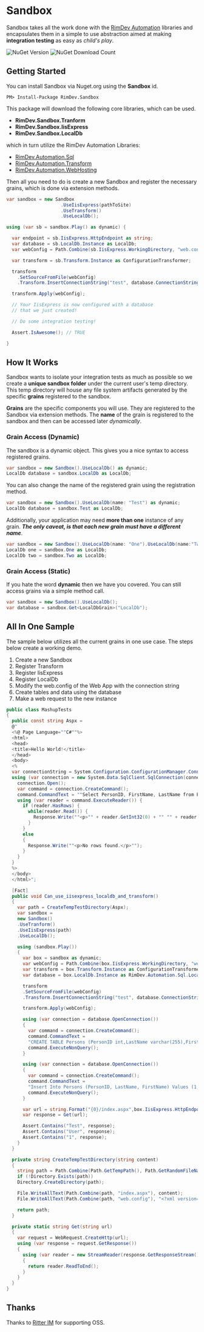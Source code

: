 # Sandbox

Sandbox takes all the work done with the [RimDev Automation](http://github.com/ritterim) libraries and encapsulates them in a simple to use abstraction aimed at making **integration testing** as easy as *child's play*.

![NuGet Version](https://img.shields.io/nuget/v/RimDev.Sandbox.svg)
![NuGet Download Count](https://img.shields.io/nuget/dt/RimDev.Sandbox.svg)

## Getting Started

You can install Sandbox via Nuget.org using the **Sandbox** id.

```
PM> Install-Package RimDev.Sandbox
```

This package will download the following core libraries, which can be used.

- **RimDev.Sandbox.Tranform**
- **RimDev.Sandbox.IisExpress**
- **RimDev.Sandbox.LocalDb**

which in turn utilize the RimDev Automation Libraries:

- [RimDev.Automation.Sql](http://github.com/ritterim/automation-sql)
- [RimDev.Automation.Transform](http://github.com/ritterim/automation-transform)
- [RimDev.Automation.WebHosting](http://github.com/ritterim/automation-webhosting)

Then all you need to do is create a new Sandbox and register the necessary grains, which is done via extension methods.

```csharp
var sandbox = new Sandbox
                    .UseIisExpress(pathToSite)
                    .UseTransform()
                    .UseLocalDb();

using (var sb = sandbox.Play() as dynamic) {

  var endpoint = sb.IisExpress.HttpEndpoint as string;
  var database = sb.LocalDb.Instance as LocalDb;
  var webConfig = Path.Combine(sb.IisExpress.WorkingDirectory, "web.config") as string;

  var transform = sb.Transform.Instance as ConfigurationTransformer;

  transform
    .SetSourceFromFile(webConfig)
    .Transform.InsertConnectionString("test", database.ConnectionString);

  transform.Apply(webConfig);

  // Your IisExpress is now configured with a database
  // that we just created!

  // Do some integration testing!

  Assert.IsAwesome(); // TRUE

}

```

## How It Works

Sandbox wants to isolate your integration tests as much as possible so we create a **unique sandbox folder** under the current user's temp directory. This temp directory will house any file system artifacts generated by the specific **grains** registered to the sandbox.

**Grains** are the specific components you will use. They are registered to the Sandbox via extension methods. The **name** of the grain is registered to the sandbox and then can be accessed later *dynamically*.

### Grain Access (Dynamic)

The sandbox is a dynamic object. This gives you a nice syntax to access registered grains.

```csharp
var sandbox = new Sandbox().UseLocalDb() as dynamic;
LocalDb database = sandbox.LocalDb as LocalDb;
```

You can also change the name of the registered grain using the registration method.

```csharp
var sandbox = new Sandbox().UseLocalDb(name: "Test") as dynamic;
LocalDb database = sandbox.Test as LocalDb;
```

Additionally, your application may need **more than one** instance of any grain. ***The only caveat, is that each new grain must have a different name***.

```csharp
var sandbox = new Sandbox().UseLocalDb(name: "One").UseLocalDb(name:"Two") as dynamic;
LocalDb one = sandbox.One as LocalDb;
LocalDb two = sandbox.Two as LocalDb;
```

### Grain Access (Static)

If you hate the word **dynamic** then we have you covered. You can still access grains via a simple method call.

```csharp
var sandbox = new Sandbox().UseLocalDb();
var database = sandbox.Get<LocalDbGrain>("LocalDb");
```

## All In One Sample

The sample below utilizes all the current grains in one use case. The steps below create a working demo.

1. Create a new Sandbox
2. Register Transform
3. Register IisExpress
4. Register LocalDb
5. Modify the web.config of the Web App with the connection string
6. Create tables and data using the database
7. Make a web request to the new instance

```csharp
public class MashupTests
{
  public const string Aspx =
  @"
  <%@ Page Language=""C#""%>
  <html>
  <head>
  <title>Hello World!</title>
  </head>
  <body>
  <%
  var connectionString = System.Configuration.ConfigurationManager.ConnectionStrings[""test""].ConnectionString;
  using (var connection = new System.Data.SqlClient.SqlConnection(connectionString)) {
    connection.Open();
    var command = connection.CreateCommand();
    command.CommandText = ""Select PersonID, FirstName, LastName from Persons"";
    using (var reader = command.ExecuteReader()) {
      if (reader.HasRows) {
        while(reader.Read()) {
          Response.Write(""<p>"" + reader.GetInt32(0) + "" "" + reader.GetString(1) + "" "" + reader.GetString(2) + ""</p>"");
        }
      }
      else
      {
        Response.Write(""<p>No rows found.</p>"");
      }
    }
  }
  %>
  </body>
  </html>";

  [Fact]
  public void Can_use_iisexpress_localdb_and_transform()
  {
    var path = CreateTempTestDirectory(Aspx);
    var sandbox =
    new Sandbox()
    .UseTranform()
    .UseIisExpress(path)
    .UseLocalDb();

    using (sandbox.Play())
    {
      var box = sandbox as dynamic;
      var webConfig = Path.Combine(box.IisExpress.WorkingDirectory, "web.config") as string;
      var transform = box.Transform.Instance as ConfigurationTransformer;
      var database = box.LocalDb.Instance as RimDev.Automation.Sql.LocalDb;

      transform
      .SetSourceFromFile(webConfig)
      .Transform.InsertConnectionString("test", database.ConnectionString);

      transform.Apply(webConfig);

      using (var connection = database.OpenConnection())
      {
        var command = connection.CreateCommand();
        command.CommandText =
        "CREATE TABLE Persons (PersonID int,LastName varchar(255),FirstName varchar(255));";
        command.ExecuteNonQuery();
      }

      using (var connection = database.OpenConnection())
      {
        var command = connection.CreateCommand();
        command.CommandText =
        "Insert Into Persons (PersonID, LastName, FirstName) Values (1, 'Test', 'User');";
        command.ExecuteNonQuery();
      }

      var url = string.Format("{0}/index.aspx",box.IisExpress.HttpEndpoint);
      var response = Get(url);

      Assert.Contains("Test", response);
      Assert.Contains("User", response);
      Assert.Contains("1", response);
    }
  }

  private string CreateTempTestDirectory(string content)
  {
    string path = Path.Combine(Path.GetTempPath(), Path.GetRandomFileName());
    if (!Directory.Exists(path))
    Directory.CreateDirectory(path);

    File.WriteAllText(Path.Combine(path, "index.aspx"), content);
    File.WriteAllText(Path.Combine(path, "web.config"), "<?xml version=\"1.0\"?><configuration><system.web><compilation debug=\"true\"/></system.web><connectionStrings/><system.webServer><defaultDocument enabled=\"true\"><files><clear /><add value=\"index.html\" /></files></defaultDocument></system.webServer></configuration>");

    return path;
  }

  private static string Get(string url)
  {
    var request = WebRequest.CreateHttp(url);
    using (var response = request.GetResponse())
    {
      using (var reader = new StreamReader(response.GetResponseStream()))
      {
        return reader.ReadToEnd();
      }
    }
  }
}
```

## Thanks

Thanks to [Ritter IM](http://ritterim.com) for supporting OSS.
